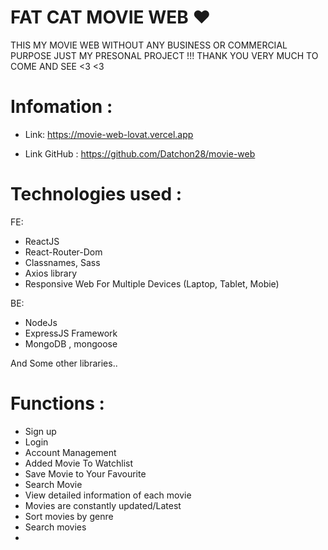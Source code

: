 # FAT CAT MOVIE WEB ❤ 
 
  THIS MY MOVIE WEB WITHOUT ANY BUSINESS OR COMMERCIAL PURPOSE 
  JUST MY PRESONAL PROJECT !!! THANK YOU VERY MUCH TO COME AND SEE <3 <3 
  
  # Infomation : 
 - Link: https://movie-web-lovat.vercel.app
   
 - Link GitHub : https://github.com/Datchon28/movie-web

  # Technologies used :
  FE: 
 - ReactJS
 - React-Router-Dom
 - Classnames, Sass
 - Axios library
 - Responsive Web For Multiple Devices (Laptop, Tablet, Mobie)

 BE: 
 - NodeJs
 - ExpressJS Framework
 - MongoDB , mongoose
 
  And Some other libraries..
  
  # Functions :
  - Sign up
  - Login
  - Account Management
  - Added Movie To Watchlist
  - Save Movie to Your Favourite
  - Search Movie
  - View detailed information of each movie
  - Movies are constantly updated/Latest
  - Sort movies by genre
  - Search movies
  - 

